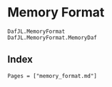 # Memory Format

```@docs
DafJL.MemoryFormat
DafJL.MemoryFormat.MemoryDaf
```

## Index

```@index
Pages = ["memory_format.md"]
```
